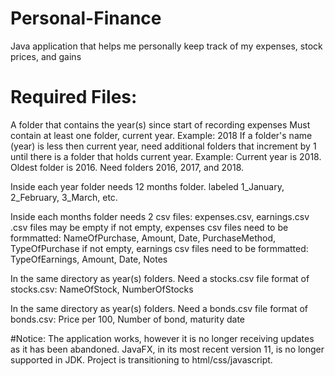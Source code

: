 # Personal-Finance
Java application that helps me personally keep track of my expenses, stock prices, and gains

# Required Files:
A folder that contains the year(s) since start of recording expenses
  Must contain at least one folder, current year. Example: 2018
  If a folder's name (year) is less then current year, need additional folders that increment by 1 until there is a folder that holds current year. Example: Current year is 2018. Oldest folder is 2016. Need folders 2016, 2017, and 2018.
  
Inside each year folder needs 12 months folder. labeled 1_January, 2_February, 3_March, etc.

Inside each months folder needs 2 csv files: expenses.csv, earnings.csv
  .csv files may be empty
  if not empty, expenses csv files need to be formmatted: NameOfPurchase, Amount, Date, PurchaseMethod, TypeOfPurchase
  if not empty, earnings csv files need to be formmatted: TypeOfEarnings, Amount, Date, Notes

In the same directory as year(s) folders. Need a stocks.csv file
  format of stocks.csv: NameOfStock, NumberOfStocks

In the same directory as year(s) folders. Need a bonds.csv file
	format of bonds.csv: Price per 100, Number of bond, maturity date
	
#Notice:
The application works, however it is no longer receiving updates as it has been abandoned. JavaFX, in its most recent version 11, is no longer supported in JDK. Project is transitioning to html/css/javascript.
